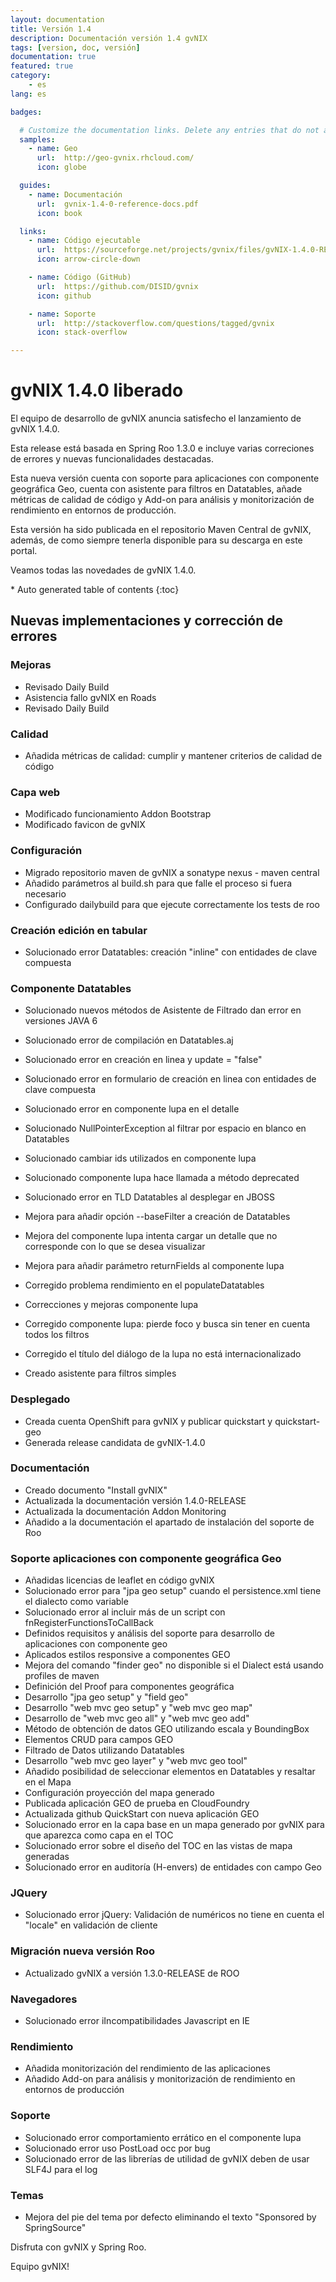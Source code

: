 ```yaml
---
layout: documentation
title: Versión 1.4
description: Documentación versión 1.4 gvNIX
tags: [version, doc, versión]
documentation: true
featured: true
category:
    - es
lang: es

badges:

  # Customize the documentation links. Delete any entries that do not apply.
  samples:
    - name: Geo
      url:  http://geo-gvnix.rhcloud.com/
      icon: globe

  guides:
    - name: Documentación
      url:  gvnix-1.4-0-reference-docs.pdf
      icon: book

  links:
    - name: Código ejecutable
      url:  https://sourceforge.net/projects/gvnix/files/gvNIX-1.4.0-RELEASE.zip/download
      icon: arrow-circle-down

    - name: Código (GitHub)
      url:  https://github.com/DISID/gvnix
      icon: github

    - name: Soporte
      url:  http://stackoverflow.com/questions/tagged/gvnix
      icon: stack-overflow

---
```


# gvNIX 1.4.0 liberado

El equipo de desarrollo de gvNIX anuncia satisfecho el lanzamiento de gvNIX 1.4.0.

Esta release está basada en Spring Roo 1.3.0 e incluye varias correciones de errores
y nuevas funcionalidades destacadas.

Esta nueva versión cuenta con soporte para aplicaciones con componente geográfica Geo,
cuenta con asistente para filtros en Datatables, añade métricas de calidad de código y
Add-on para análisis y monitorización de rendimiento en entornos de producción.

Esta versión ha sido publicada en el repositorio Maven Central de gvNIX, además, de
como siempre tenerla disponible para su descarga en este portal.

Veamos todas las novedades de gvNIX 1.4.0.

<section id="table-of-contents" class="toc">
<div id="drawer" markdown="1">
*  Auto generated table of contents
{:toc}
</div>
</section><!-- /#table-of-contents -->

## Nuevas implementaciones y corrección de errores


### Mejoras

* Revisado Daily Build
* Asistencia fallo gvNIX en Roads
* Revisado Daily Build

### Calidad

* Añadida métricas de calidad: cumplir y mantener criterios de calidad de código

### Capa web

* Modificado funcionamiento Addon Bootstrap
* Modificado favicon de gvNIX

### Configuración

* Migrado repositorio maven de gvNIX a sonatype nexus - maven central
* Añadido parámetros al build.sh para que falle el proceso si fuera necesario
* Configurado dailybuild para que ejecute correctamente los tests de roo

### Creación edición en tabular

* Solucionado error Datatables: creación "inline" con entidades de clave compuesta

### Componente Datatables

* Solucionado nuevos métodos de Asistente de Filtrado dan error en versiones JAVA 6
* Solucionado error de compilación en Datatables.aj
* Solucionado error en creación en linea y update = "false"
* Solucionado error en formulario de creación en linea con entidades de clave compuesta
* Solucionado error en componente lupa en el detalle
* Solucionado NullPointerException al filtrar por espacio en blanco en Datatables
* Solucionado cambiar ids utilizados en componente lupa
* Solucionado componente lupa hace llamada a método deprecated
* Solucionado error en TLD Datatables al desplegar en JBOSS

* Mejora para añadir opción --baseFilter a creación de Datatables
* Mejora del componente lupa intenta cargar un detalle que no corresponde con lo que se desea visualizar
* Mejora para añadir parámetro returnFields al componente lupa

* Corregido problema rendimiento en el populateDatatables
* Correcciones y mejoras componente lupa
* Corregido componente lupa: pierde foco y busca sin tener en cuenta todos los filtros
* Corregido el título del diálogo de la lupa no está internacionalizado
* Creado asistente para filtros simples

### Desplegado

* Creada cuenta OpenShift para gvNIX y publicar quickstart y quickstart-geo
* Generada release candidata de gvNIX-1.4.0

### Documentación

* Creado documento "Install gvNIX"
* Actualizada la documentación versión 1.4.0-RELEASE
* Actualizada la documentación Addon Monitoring
* Añadido a la documentación el apartado de instalación del soporte de Roo

### Soporte aplicaciones con componente geográfica Geo

* Añadidas licencias de leaflet en código gvNIX
* Solucionado error para "jpa geo setup" cuando el persistence.xml tiene el dialecto como variable
* Solucionado error al incluir más de un script con fnRegisterFunctionsToCallBack
* Definidos requisitos y análisis del soporte para desarrollo de aplicaciones con componente geo
* Aplicados estilos responsive a componentes GEO
* Mejora del comando "finder geo" no disponible si el Dialect está usando profiles de maven
* Definición del Proof para componentes geográfica
* Desarrollo "jpa geo setup" y "field geo"
* Desarrollo "web mvc geo setup" y "web mvc geo map"
* Desarrollo de "web mvc geo all" y "web mvc geo add"
* Método de obtención de datos GEO utilizando escala y BoundingBox
* Elementos CRUD para campos GEO
* Filtrado de Datos utilizando Datatables
* Desarrollo "web mvc geo layer" y "web mvc geo tool"
* Añadido posibilidad de seleccionar elementos en Datatables y resaltar en el Mapa
* Configuración proyección del mapa generado
* Publicada aplicación GEO de prueba en CloudFoundry
* Actualizada github QuickStart con nueva aplicación GEO
* Solucionado error en la capa base en un mapa generado por gvNIX para que aparezca como capa en el TOC
* Solucionado error sobre el diseño del TOC en las vistas de mapa generadas
* Solucionado error en auditoría (H-envers) de entidades con campo Geo

### JQuery

* Solucionado error jQuery: Validación de numéricos no tiene en cuenta el "locale" en validación de cliente

### Migración nueva versión Roo

* Actualizado gvNIX a versión 1.3.0-RELEASE de ROO

### Navegadores

* Solucionado error iIncompatibilidades Javascript en IE

### Rendimiento

* Añadida monitorización del rendimiento de las aplicaciones
* Añadido Add-on para análisis y monitorización de rendimiento en entornos de producción

### Soporte

* Solucionado error comportamiento errático en el componente lupa
* Solucionado error uso PostLoad occ por bug
* Solucionado error de las librerías de utilidad de gvNIX deben de usar SLF4J para el log

### Temas
* Mejora del pie del tema por defecto eliminando el texto "Sponsored by SpringSource"



Disfruta con gvNIX y Spring Roo.

Equipo gvNIX!
